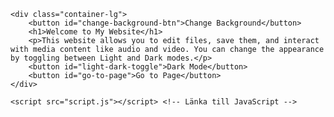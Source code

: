 <!DOCTYPE html>
<html lang="en">
<head>
    <meta charset="UTF-8">
    <meta name="viewport" content="width=device-width, initial-scale=1.0">
    <title>My Website</title>
    <link href="https://fonts.googleapis.com/css2?family=Lato:wght@400;700&display=swap" rel="stylesheet">
    <link rel="stylesheet" href="styles.css"> <!-- Länka till CSS-filen -->
</head>
<body>

    <div class="container-lg">
        <button id="change-background-btn">Change Background</button>
        <h1>Welcome to My Website</h1>
        <p>This website allows you to edit files, save them, and interact with media content like audio and video. You can change the appearance by toggling between Light and Dark modes.</p>
        <button id="light-dark-toggle">Dark Mode</button>
        <button id="go-to-page">Go to Page</button>
    </div>

    <script src="script.js"></script> <!-- Länka till JavaScript -->
</body>
</html>
